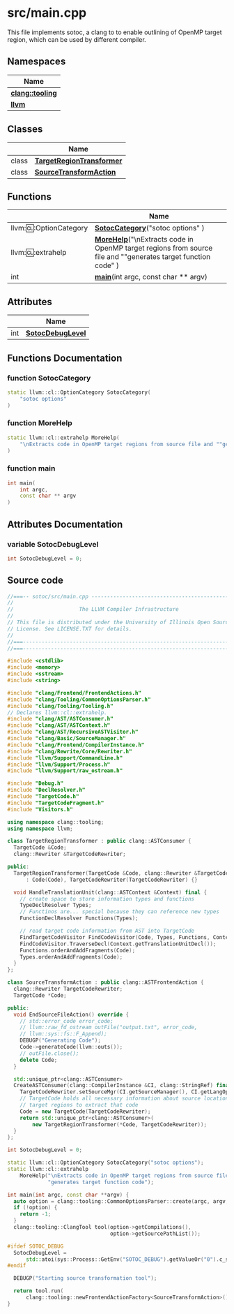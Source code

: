 # src/main.cpp

This file implements sotoc, a clang to to enable outlining of OpenMP target region, which can be used by different compiler.

## Namespaces

| Name           |
| -------------- |
| **[clang::tooling](../Namespaces/namespaceclang_1_1tooling.md)**  |
| **[llvm](../Namespaces/namespacellvm.md)**  |

## Classes

|                | Name           |
| -------------- | -------------- |
| class | **[TargetRegionTransformer](../Classes/classTargetRegionTransformer.md)**  |
| class | **[SourceTransformAction](../Classes/classSourceTransformAction.md)**  |

## Functions

|                | Name           |
| -------------- | -------------- |
| llvm::cl::OptionCategory | **[SotocCategory](../Files/main_8cpp.md#function-sotoccategory)**("sotoc options" ) |
| llvm::cl::extrahelp | **[MoreHelp](../Files/main_8cpp.md#function-morehelp)**("\nExtracts code in OpenMP target regions from source file and ""generates target function code" ) |
| int | **[main](../Files/main_8cpp.md#function-main)**(int argc, const char ** argv) |

## Attributes

|                | Name           |
| -------------- | -------------- |
| int | **[SotocDebugLevel](../Files/main_8cpp.md#variable-sotocdebuglevel)**  |


## Functions Documentation

### function SotocCategory

```cpp linenums="1"
static llvm::cl::OptionCategory SotocCategory(
    "sotoc options"
)
```


### function MoreHelp

```cpp linenums="1"
static llvm::cl::extrahelp MoreHelp(
    "\nExtracts code in OpenMP target regions from source file and ""generates target function code"
)
```


### function main

```cpp linenums="1"
int main(
    int argc,
    const char ** argv
)
```



## Attributes Documentation

### variable SotocDebugLevel

```cpp linenums="1"
int SotocDebugLevel = 0;
```



## Source code
```cpp linenums="1"
//===-- sotoc/src/main.cpp ------------------------------------------------===//
//
//                     The LLVM Compiler Infrastructure
//
// This file is distributed under the University of Illinois Open Source
// License. See LICENSE.TXT for details.
//
//===----------------------------------------------------------------------===//
//===----------------------------------------------------------------------===//

#include <cstdlib>
#include <memory>
#include <sstream>
#include <string>

#include "clang/Frontend/FrontendActions.h"
#include "clang/Tooling/CommonOptionsParser.h"
#include "clang/Tooling/Tooling.h"
// Declares llvm::cl::extrahelp.
#include "clang/AST/ASTConsumer.h"
#include "clang/AST/ASTContext.h"
#include "clang/AST/RecursiveASTVisitor.h"
#include "clang/Basic/SourceManager.h"
#include "clang/Frontend/CompilerInstance.h"
#include "clang/Rewrite/Core/Rewriter.h"
#include "llvm/Support/CommandLine.h"
#include "llvm/Support/Process.h"
#include "llvm/Support/raw_ostream.h"

#include "Debug.h"
#include "DeclResolver.h"
#include "TargetCode.h"
#include "TargetCodeFragment.h"
#include "Visitors.h"

using namespace clang::tooling;
using namespace llvm;

class TargetRegionTransformer : public clang::ASTConsumer {
  TargetCode &Code;
  clang::Rewriter &TargetCodeRewriter;

public:
  TargetRegionTransformer(TargetCode &Code, clang::Rewriter &TargetCodeRewriter)
      : Code(Code), TargetCodeRewriter(TargetCodeRewriter) {}

  void HandleTranslationUnit(clang::ASTContext &Context) final {
    // create space to store information types and functions
    TypeDeclResolver Types;
    // Functinos are... special because they can reference new types
    FunctionDeclResolver Functions(Types);

    // read target code information from AST into TargetCode
    FindTargetCodeVisitor FindCodeVisitor(Code, Types, Functions, Context);
    FindCodeVisitor.TraverseDecl(Context.getTranslationUnitDecl());
    Functions.orderAndAddFragments(Code);
    Types.orderAndAddFragments(Code);
  }
};

class SourceTransformAction : public clang::ASTFrontendAction {
  clang::Rewriter TargetCodeRewriter;
  TargetCode *Code;

public:
  void EndSourceFileAction() override {
    // std::error_code error_code;
    // llvm::raw_fd_ostream outFile("output.txt", error_code,
    // llvm::sys::fs::F_Append);
    DEBUGP("Generating Code");
    Code->generateCode(llvm::outs());
    // outFile.close();
    delete Code;
  }

  std::unique_ptr<clang::ASTConsumer>
  CreateASTConsumer(clang::CompilerInstance &CI, clang::StringRef) final {
    TargetCodeRewriter.setSourceMgr(CI.getSourceManager(), CI.getLangOpts());
    // TargetCode holds all necessary information about source locations of
    // target regions to extract that code
    Code = new TargetCode(TargetCodeRewriter);
    return std::unique_ptr<clang::ASTConsumer>(
        new TargetRegionTransformer(*Code, TargetCodeRewriter));
  }
};

int SotocDebugLevel = 0;

static llvm::cl::OptionCategory SotocCategory("sotoc options");
static llvm::cl::extrahelp
    MoreHelp("\nExtracts code in OpenMP target regions from source file and "
             "generates target function code");

int main(int argc, const char **argv) {
  auto option = clang::tooling::CommonOptionsParser::create(argc, argv, SotocCategory);
  if (!option) {
    return -1;
  }
  clang::tooling::ClangTool tool(option->getCompilations(),
                                 option->getSourcePathList());

#ifdef SOTOC_DEBUG
  SotocDebugLevel =
      std::atoi(sys::Process::GetEnv("SOTOC_DEBUG").getValueOr("0").c_str());
#endif

  DEBUGP("Starting source transformation tool");

  return tool.run(
      clang::tooling::newFrontendActionFactory<SourceTransformAction>().get());
}
```



